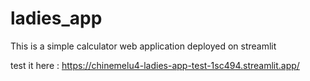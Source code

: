 # ladies_app

This is a simple calculator web application deployed on streamlit

test it here : https://chinemelu4-ladies-app-test-1sc494.streamlit.app/
